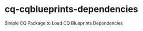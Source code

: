 cq-cqblueprints-dependencies
============================

Simple CQ Package to Load CQ Blueprints Dependencies
